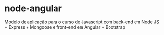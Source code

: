 # node-angular
Modelo de aplicação para o curso de Javascript com back-end em Node JS + Express + Mongoose e front-end em Angular + Bootstrap
